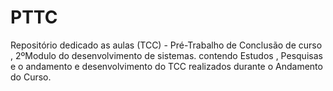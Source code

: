 # PTTC
Repositório dedicado as aulas (TCC) - Pré-Trabalho de Conclusão de curso , 2ºModulo do desenvolvimento de sistemas.
contendo Estudos , Pesquisas e o andamento e desenvolvimento do TCC realizados durante o Andamento do Curso.


